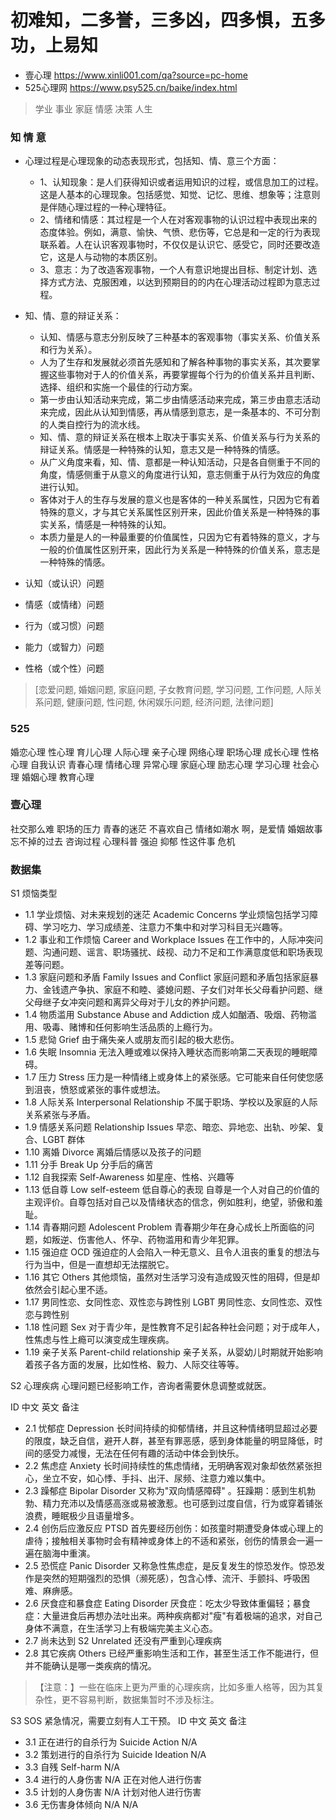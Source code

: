 # 初难知，二多誉，三多凶，四多惧，五多功，上易知

- 壹心理 https://www.xinli001.com/qa?source=pc-home
- 525心理网 https://www.psy525.cn/baike/index.html

> 学业 事业 家庭 情感 决策 人生

### 知 情 意
- 心理过程是心理现象的动态表现形式，包括知、情、意三个方面：
    - 1、认知现象：是人们获得知识或者运用知识的过程，或信息加工的过程。这是人基本的心理现象。包括感觉、知觉、记忆、思维、想象等；注意则是伴随心理过程的一种心理特征。
    - 2、情绪和情感：其过程是一个人在对客观事物的认识过程中表现出来的态度体验。例如，满意、愉快、气愤、悲伤等，它总是和一定的行为表现联系着。人在认识客观事物时，不仅仅是认识它、感受它，同时还要改造它，这是人与动物的本质区别。
    - 3、意志：为了改造客观事物，一个人有意识地提出目标、制定计划、选择方式方法、克服困难，以达到预期目的的内在心理活动过程即为意志过程。

- 知、情、意的辩证关系：
    - 认知、情感与意志分别反映了三种基本的客观事物（事实关系、价值关系和行为关系）。
    - 人为了生存和发展就必须首先感知和了解各种事物的事实关系，其次要掌握这些事物对于人的价值关系，再要掌握每个行为的价值关系并且判断、选择、组织和实施一个最佳的行动方案。
    - 第一步由认知活动来完成，第二步由情感活动来完成，第三步由意志活动来完成，因此从认知到情感，再从情感到意志，是一条基本的、不可分割的人类自控行为的流水线。
    - 知、情、意的辩证关系在根本上取决于事实关系、价值关系与行为关系的辩证关系。情感是一种特殊的认知，意志又是一种特殊的情感。
    - 从广义角度来看，知、情、意都是一种认知活动，只是各自侧重于不同的角度，情感侧重于从意义的角度进行认知，意志侧重于从行为效应的角度进行认知。
    - 客体对于人的生存与发展的意义也是客体的一种关系属性，只因为它有着特殊的意义，才与其它关系属性区别开来，因此价值关系是一种特殊的事实关系，情感是一种特殊的认知。
    - 本质力量是人的一种最重要的价值属性，只因为它有着特殊的意义，才与一般的价值属性区别开来，因此行为关系是一种特殊的价值关系，意志是一种特殊的情感。


- 认知（或认识）问题
- 情感（或情绪）问题
- 行为（或习惯）问题
- 能力（或智力）问题
- 性格（或个性）问题
> [恋爱问题, 婚姻问题, 家庭问题, 子女教育问题, 学习问题, 工作问题, 人际关系问题, 健康问题, 性问题, 休闲娱乐问题, 经济问题, 法律问题]

### 525
婚恋心理 性心理 育儿心理 人际心理 亲子心理 网络心理 职场心理 成长心理 性格心理 自我认识 青春心理 情绪心理 异常心理 家庭心理 励志心理 学习心理 社会心理 婚姻心理 教育心理

### 壹心理
社交那么难 职场的压力 青春的迷茫 不喜欢自己 情绪如潮水 啊，是爱情 婚姻故事 忘不掉的过去 咨询过程 心理科普 强迫 抑郁 性这件事 危机

### 数据集

S1 烦恼类型
- 1.1 学业烦恼、对未来规划的迷茫	Academic Concerns	学业烦恼包括学习障碍、学习吃力、学习成绩差、注意力不集中和对学习科目无兴趣等。
- 1.2	事业和工作烦恼	Career and Workplace Issues	在工作中的，人际冲突问题、沟通问题、谣言、职场骚扰、歧视、动力不足和工作满意度低和职场表现差等问题。
- 1.3	家庭问题和矛盾	Family Issues and Conflict	家庭问题和矛盾包括家庭暴力、金钱遗产争执、家庭不和睦、婆媳问题、子女们对年长父母看护问题、继父母继子女冲突问题和离异父母对于儿女的养护问题。
- 1.4	物质滥用	Substance Abuse and Addiction	成人如酗酒、吸烟、药物滥用、吸毒、赌博和任何影响生活品质的上瘾行为。
- 1.5	悲恸	Grief	由于痛失亲人或朋友而引起的极大悲伤。
- 1.6	失眠	Insomnia	无法入睡或难以保持入睡状态而影响第二天表现的睡眠障碍。
- 1.7	压力	Stress	压力是一种情绪上或身体上的紧张感。它可能来自任何使您感到沮丧，愤怒或紧张的事件或想法。
- 1.8	人际关系	Interpersonal Relationship	不属于职场、学校以及家庭的人际关系紧张与矛盾。
- 1.9	情感关系问题	Relationship Issues	早恋、暗恋、异地恋、出轨、吵架、复合、LGBT 群体
- 1.10	离婚	Divorce	离婚后情感以及孩子的问题
- 1.11	分手	Break Up	分手后的痛苦
- 1.12	自我探索	Self-Awareness	如星座、性格、兴趣等
- 1.13	低自尊	Low self-esteem	低自尊心的表现 自尊是一个人对自己的价值的主观评价。自尊包括对自己以及情绪状态的信念，例如胜利，绝望，骄傲和羞耻。
- 1.14	青春期问题	Adolescent Problem	青春期少年在身心成长上所面临的问题，如叛逆、伤害他人、怀孕、药物滥用和青少年犯罪。
- 1.15	强迫症	OCD	强迫症的人会陷入一种无意义、且令人沮丧的重复的想法与行为当中，但是一直想却无法摆脱它。
- 1.16	其它	Others	其他烦恼，虽然对生活学习没有造成毁灭性的阻碍，但是却依然会引起心里不适。
- 1.17	男同性恋、女同性恋、双性恋与跨性别	LGBT	男同性恋、女同性恋、双性恋与跨性别
- 1.18	性问题	Sex	对于青少年，是性教育不足引起各种社会问题；对于成年人，性焦虑与性上瘾可以演变成生理疾病。
- 1.19	亲子关系	Parent-child relationship	亲子关系，从婴幼儿时期就开始影响着孩子各方面的发展，比如性格、毅力、人际交往等等。

S2 心理疾病
心理问题已经影响工作，咨询者需要休息调整或就医。

ID	中文	英文	备注
- 2.1	忧郁症	Depression	长时间持续的抑郁情绪，并且这种情绪明显超过必要的限度，缺乏自信，避开人群，甚至有罪恶感，感到身体能量的明显降低，时间的感受力减慢，无法在任何有趣的活动中体会到快乐。
- 2.2	焦虑症	Anxiety	长时间持续性的焦虑情绪，无明确客观对象却依然紧张担心，坐立不安，如心悸、手抖、出汗、尿频、注意力难以集中。
- 2.3	躁郁症	Bipolar Disorder	又称为"双向情感障碍" 。狂躁期：感到生机勃勃、精力充沛以及情感高涨或易被激惹。也可感到过度自信，行为或穿着铺张浪费，睡眠极少且语量增多。
- 2.4	创伤后应激反应	PTSD	首先要经历创伤：如孩童时期遭受身体或心理上的虐待；接触相关事物时会有精神或身体上的不适和紧张，创伤的情景会一遍一遍在脑海中重演。
- 2.5	恐慌症	Panic Disorder	又称急性焦虑症，是反复发生的惊恐发作。惊恐发作是突然的短期强烈的恐惧（濒死感），包含心悸、流汗、手颤抖、呼吸困难、麻痹感。
- 2.6	厌食症和暴食症	Eating Disorder	厌食症：吃太少导致体重偏轻；暴食症：大量进食后再想办法吐出来。两种疾病都对"瘦"有着极端的追求，对自己身体不满意，在生活学习上有极端完美主义心态。
- 2.7	尚未达到 S2	Unrelated	还没有严重到心理疾病
- 2.8	其它疾病	Others	已经严重影响生活和工作，甚至生活工作不能进行，但并不能确认是哪一类疾病的情况。
> 【注意：】一些在临床上更为严重的心理疾病，比如多重人格等，因为其复杂性，更不容易判断，数据集暂时不涉及标注。

S3 SOS
紧急情况，需要立刻有人工干预。
ID	中文	英文	备注
- 3.1	正在进行的自杀行为	Suicide Action	N/A
- 3.2	策划进行的自杀行为	Suicide Ideation	N/A
- 3.3	自残	Self-harm	N/A
- 3.4	进行的人身伤害	N/A	正在对他人进行伤害
- 3.5	计划的人身伤害	N/A	计划对他人进行伤害
- 3.6	无伤害身体倾向	N/A	N/A
